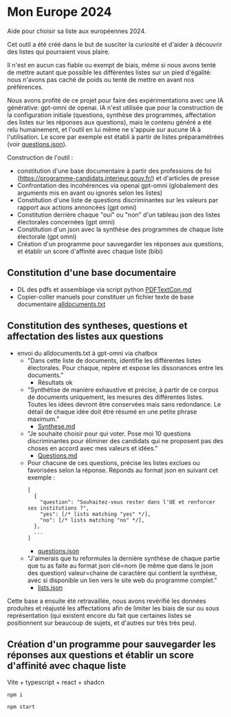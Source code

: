 # Mon Europe 2024

Aide pour choisir sa liste aux européennes 2024.

Cet outil a été créé dans le but de susciter la curiosité et d'aider à découvrir des listes qui pourraient vous plaire.

Il n'est en aucun cas fiable ou exempt de biais, même si nous avons tenté de mettre autant que possible les différentes listes sur un pied d'égalité: nous n'avons pas caché de poids ou tenté de mettre en avant nos préférences.

Nous avons profité de ce projet pour faire des expérimentations avec une IA générative: gpt-omni de openai. IA n'est utilisée que pour la construction de la configuration initiale (questions, synthèse des programmes, affectation des listes sur les réponses aux questions), mais le contenu généré a été relu humainement, et l'outil en lui même ne s'appuie sur aucune IA à l'utilisation. Le score par exemple est établi à partir de listes préparamétrées (voir [questions.json](src%2Fdata%2Fquestions.json)).

Construction de l'outil :

- constitution d'une base documentaire à partir des professions de foi (https://programme-candidats.interieur.gouv.fr/) et d'articles de presse
- Confrontation des incohérences via openai gpt-omni (globalement des arguments mis en avant ou ignorés selon les listes)
- Constitution d'une liste de questions discriminantes sur les valeurs par rapport aux actions annoncées (gpt omni)
- Constitution derrière chaque "oui" ou "non" d'un tableau json des listes électorales concernées (gpt omni)
- Constitution d'un json avec la synthèse des programmes de chaque liste électorale (gpt omni)
- Création d'un programme pour sauvegarder les réponses aux questions, et établir un score d'affinité avec chaque liste (bibi)

## Constitution d'une base documentaire

- DL des pdfs et assemblage via script python [PDFTextCon.md](doc%2FPDFTextCon.md)
- Copier-coller manuels pour constituer un fichier texte de base documentaire [alldocuments.txt](doc%2Falldocuments.txt)

## Constitution des syntheses, questions et affectation des listes aux questions

- envoi du alldocuments.txt à gpt-omni via chatbox
  - "Dans cette liste de documents, identifie les différentes listes électorales. Pour chaque, repère et expose les dissonances entre les documents."
    - Résultats ok
  - "Synthétise de manière exhaustive et précise, à partir de ce corpus de documents uniquement, les mesures des différentes listes. Toutes les idées devront être conservées mais sans redondance. Le détail de chaque idée doit être résumé en une petite phrase maximum."
    - [Synthese.md](doc%2FSynthese.md)
  - "Je souhaite choisir pour qui voter. Pose moi 10 questions discriminantes pour éliminer des candidats qui ne proposent pas des choses en accord avec mes valeurs et idées."
    - [Questions.md](doc%2FQuestions.md)
  - Pour chacune de ces questions, précise les listes exclues ou favorisées selon la réponse. Réponds au format json en suivant cet exemple :
    ```
    [
      {
        "question": "Souhaitez-vous rester dans l'UE et renforcer ses institutions ?",
        "yes": [/* lists matching "yes" */],
        "no": [/* lists matching "no" */],
      },
      ...
    ]
    ```
    - [questions.json](src%2Fdata%2Fquestions.json)
  - "J'aimerais que tu reformules la dernière synthèse de chaque partie que tu as faite au format json
    clé=nom (le même que dans le json des question)
    valeur=chaine de caractère qui contient la synthèse, avec si disponible un lien vers le site web du programme complet."
    - [lists.json](src%2Fdata%2Flists.json)

Cette base a ensuite été retravaillée, nous avons revérifié les données produites et réajusté les affectations afin de limiter les biais de sur ou sous représentation (qui existent encore du fait que certaines listes se positionnent sur beaucoup de sujets, et d'autres sur très très peu).


## Création d'un programme pour sauvegarder les réponses aux questions et établir un score d'affinité avec chaque liste

Vite + typescript + react + shadcn

`npm i`

`npm start`
